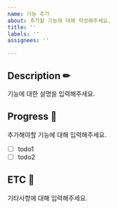 ```yaml
---
name: 기능 추가
about: 추가할 기능에 대해 작성해주세요.
title: ''
labels: ''
assignees: ''

---
```


## Description ✏
기능에 대한 설명을 입력해주세요.

## Progress 📝
추가해야할 기능에 대해 입력해주세요.
- [ ] todo1
- [ ] todo2

## ETC 📌
기타사항에 대해 입력해주세요.

